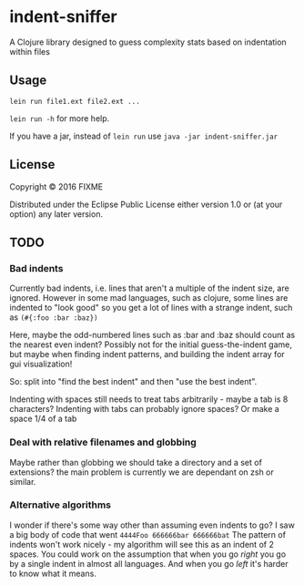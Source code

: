 # indent-sniffer

A Clojure library designed to guess complexity stats based on indentation within files

## Usage

`lein run file1.ext file2.ext ...`

`lein run -h` for more help.

If you have a jar, instead of `lein run` use `java -jar indent-sniffer.jar`

## License

Copyright © 2016 FIXME

Distributed under the Eclipse Public License either version 1.0 or (at
your option) any later version.

## TODO

### Bad indents

Currently bad indents, i.e. lines that aren't a multiple of the indent size, are ignored.
However in some mad languages, such as clojure, some lines are indented to "look good" so you get
a lot of lines with a strange indent, such as 
`(#{:foo
    :bar
    :baz})`
    
Here, maybe the odd-numbered lines such as :bar and :baz should count as the nearest even indent?
Possibly not for the initial guess-the-indent game, but maybe when finding indent patterns, and building the
indent array for gui visualization!

So: split into "find the best indent" and then "use the best indent".

Indenting with spaces still needs to treat tabs arbitrarily - maybe a tab is 8 characters?
Indenting with tabs can probably ignore spaces?  Or make a space 1/4 of a tab

### Deal with relative filenames and globbing

Maybe rather than globbing we should take a directory and a set of extensions?
the main problem is currently we are dependant on zsh or similar.

### Alternative algorithms

I wonder if there's some way other than assuming even indents to go?  I saw a big body of code that went
`
  4444Foo
  666666bar
  666666bat
`
The pattern of indents won't work nicely - my algorithm will see this as an indent of 2 spaces.
You could work on the assumption that when you go *right* you go by a single indent in almost all languages.
And when you go *left* it's harder to know what it means.

